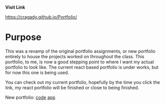 **Visit Link**

<a href="https://cragady.github.io/Portfolio/" target="_blank">https://cragady.github.io/Portfolio/</a>

# Purpose

This was a revamp of the original portfolio assignments, or new portfolio entirely to house the projects worked on throughout the class. This portfolio, to me, is now a good stepping point to where I want my actual portfolio to look like. The current react based portfolio is under works, but for now this one is being used.

You can check out my current portfolio, hopefully by the time you click the link, my react portfolio will be finished or close to being finished.

New portfolio: [code](https://github.com/Cragady/RePortfolio) [app](https://evening-beach-49814.herokuapp.com/portfolio)